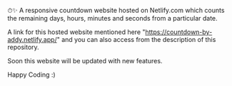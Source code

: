 ⏱✨
A responsive countdown website hosted on Netlify.com which counts the remaining days, hours, minutes and seconds from a particular date.

A link for this hosted website mentioned here "https://countdown-by-addy.netlify.app/" and you can also access from the description of this repository.

Soon this website will be updated with new features.


Happy Coding :)
